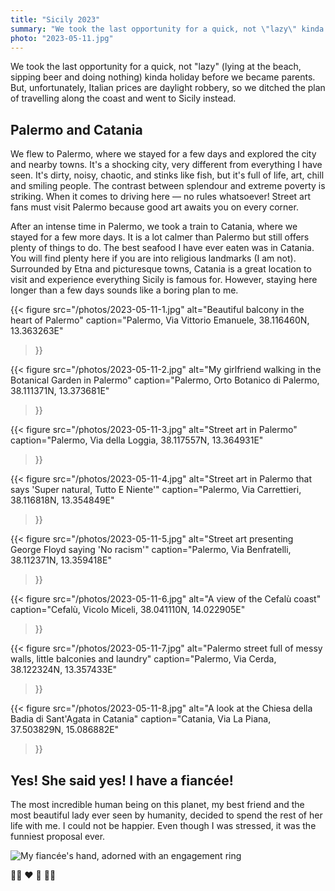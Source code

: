```yaml
---
title: "Sicily 2023"
summary: "We took the last opportunity for a quick, not \"lazy\" kinda holiday before we became parents. But, unfortunately, Italian prices are daylight robbery, so we ditched the plan of travelling along the coast and went to Sicily instead."
photo: "2023-05-11.jpg"
---
```


We took the last opportunity for a quick, not "lazy" (lying at the beach, sipping beer and doing nothing) kinda holiday before we became parents. But, unfortunately, Italian prices are daylight robbery, so we ditched the plan of travelling along the coast and went to Sicily instead.

## Palermo and Catania

We flew to Palermo, where we stayed for a few days and explored the city and nearby towns. It's a shocking city, very different from everything I have seen. It's dirty, noisy, chaotic, and stinks like fish, but it's full of life, art, chill and smiling people. The contrast between splendour and extreme poverty is striking. When it comes to driving here — no rules whatsoever! Street art fans must visit Palermo because good art awaits you on every corner.

After an intense time in Palermo, we took a train to Catania, where we stayed for a few more days. It is a lot calmer than Palermo but still offers plenty of things to do. The best seafood I have ever eaten was in Catania. You will find plenty here if you are into religious landmarks (I am not). Surrounded by Etna and picturesque towns, Catania is a great location to visit and experience everything Sicily is famous for. However, staying here longer than a few days sounds like a boring plan to me.

{{< figure
  src="/photos/2023-05-11-1.jpg"
  alt="Beautiful balcony in the heart of Palermo"
  caption="Palermo, Via Vittorio Emanuele, 38.116460N, 13.363263E"
>}}

{{< figure
  src="/photos/2023-05-11-2.jpg"
  alt="My girlfriend walking in the Botanical Garden in Palermo"
  caption="Palermo, Orto Botanico di Palermo, 38.111371N, 13.373681E"
>}}

{{< figure
  src="/photos/2023-05-11-3.jpg"
  alt="Street art in Palermo"
  caption="Palermo, Via della Loggia, 38.117557N, 13.364931E"
>}}

{{< figure
  src="/photos/2023-05-11-4.jpg"
  alt="Street art in Palermo that says 'Super natural, Tutto E Niente'"
  caption="Palermo, Via Carrettieri, 38.116818N, 13.354849E"
>}}

{{< figure
  src="/photos/2023-05-11-5.jpg"
  alt="Street art presenting George Floyd saying 'No racism'"
  caption="Palermo, Via Benfratelli, 38.112371N, 13.359418E"
>}}

{{< figure
  src="/photos/2023-05-11-6.jpg"
  alt="A view of the Cefalù coast"
  caption="Cefalù, Vicolo Miceli, 38.041110N, 14.022905E"
>}}

{{< figure
  src="/photos/2023-05-11-7.jpg"
  alt="Palermo street full of messy walls, little balconies and laundry"
  caption="Palermo, Via Cerda, 38.122324N, 13.357433E"
>}}

{{< figure
  src="/photos/2023-05-11-8.jpg"
  alt="A look at the Chiesa della Badia di Sant'Agata in Catania"
  caption="Catania, Via La Piana, 37.503829N, 15.086882E"
>}}


## Yes! She said yes! I have a fiancée!

The most incredible human being on this planet, my best friend and the most beautiful lady ever seen by humanity, decided to spend the rest of her life with me. I could not be happier. Even though I was stressed, it was the funniest proposal ever.

![My fiancée's hand, adorned with an engagement ring](/photos/2023-05-11-9.jpg)

🙍‍♂️ ♥️ 💍 🙍‍♀️
